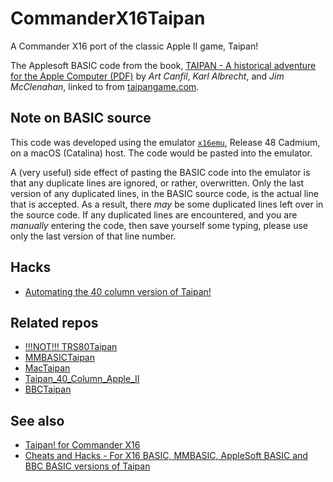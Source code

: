 # CommanderX16Taipan

A Commander X16 port of the classic Apple II game, Taipan!

The Applesoft BASIC code from the book,  [TAIPAN - A historical adventure for the Apple Computer (PDF)][1] by *Art Canfil*, *Karl Albrecht*, and *Jim McClenahan*, linked to from [taipangame.com][2].

## Note on BASIC source

This code was developed using the emulator [`x16emu`](https://github.com/x16community/x16-emulator), Release 48 Cadmium, on a macOS (Catalina) host. The code would be pasted into the emulator. 

A (very useful) side effect of pasting the BASIC code into the emulator is that any duplicate lines are ignored, or rather, overwritten. Only the last version of any duplicated lines, in the BASIC source code, is the actual line that is accepted. As a result, there *may* be some duplicated lines left over in the source code. If any duplicated lines are encountered, and you are *manually* entering the code, then save yourself some typing, please use only the last version of that line number.

## Hacks

 - [Automating the 40 column version of Taipan!](https://github.com/greenonline/TRS80Taipan/edit/main/Misc/Automating/README.md)

## Related repos

 - [!!!NOT!!! TRS80Taipan](https://github.com/greenonline/TRS80Taipan)
 - [MMBASICTaipan](https://github.com/greenonline/MMBASICTaipan)
 - [MacTaipan](https://github.com/greenonline/MacTaipan)
 - [Taipan_40_Column_Apple_II](https://github.com/greenonline/Taipan_40_Column_Apple_II)
 - [BBCTaipan](https://github.com/greenonline/BBCTaipan)

## See also

 - [Taipan! for Commander X16](https://gr33nonline.wordpress.com/2025/08/17/taipan-for-commander-x16/)
 - [Cheats and Hacks - For X16 BASIC, MMBASIC, AppleSoft BASIC and BBC BASIC versions of Taipan](https://gr33nonline.wordpress.com/2025/06/24/automating-40-column-taipan/)


  [1]: https://taipangame.com/pdf/TaipanAHistoricalAdventureForTheAppleComputerAppleIIEdition.pdf
  [2]: https://taipangame.com/
